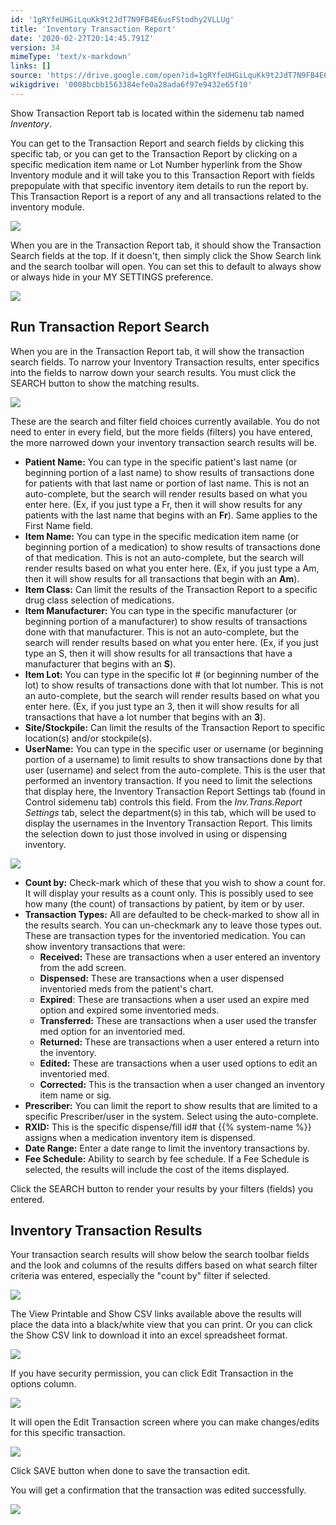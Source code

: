 ```yaml
---
id: '1gRYfeUHGiLquKk9t2JdT7N9FB4E6usFStodhy2VLLUg'
title: 'Inventory Transaction Report'
date: '2020-02-27T20:14:45.791Z'
version: 34
mimeType: 'text/x-markdown'
links: []
source: 'https://drive.google.com/open?id=1gRYfeUHGiLquKk9t2JdT7N9FB4E6usFStodhy2VLLUg'
wikigdrive: '0008bcbb1563384efe0a28ada6f97e9432e65f10'
---
```

Show Transaction Report tab is located within the sidemenu tab named *Inventory*.

You can get to the Transaction Report and search fields by clicking this specific tab, or you can get to the Transaction Report by clicking on a specific medication item name or Lot Number hyperlink from the Show Inventory module and it will take you to this Transaction Report with fields prepopulate with that specific inventory item details to run the report by. This Transaction Report is a report of any and all transactions related to the inventory module.

![](../inventory-transaction-report.assets/aa470633312cab62c8242a9b1c6778c8.png)

When you are in the Transaction Report tab, it should show the Transaction Search fields at the top. If it doesn't, then simply click the Show Search link and the search toolbar will open. You can set this to default to always show or always hide in your MY SETTINGS preference.

![](../inventory-transaction-report.assets/f63be6e39a2cde3ef00f072dcec17eea.png)

## Run Transaction Report Search

When you are in the Transaction Report tab, it will show the transaction search fields. To narrow your Inventory Transaction results, enter specifics into the fields to narrow down your search results. You must click the SEARCH button to show the matching results.

![](../inventory-transaction-report.assets/884a6ec1483184bbf0e1dd27bd5c8b38.png)

These are the search and filter field choices currently available. You do not need to enter in every field, but the more fields (filters) you have entered, the more narrowed down your inventory transaction search results will be.

* <strong>Patient Name:</strong> You can type in the specific patient's last name (or beginning portion of a last name) to show results of transactions done for patients with that last name or portion of last name. This is not an auto-complete, but the search will render results based on what you enter here. (Ex, if you just type a Fr, then it will show results for any patients with the last name that begins with an <strong>Fr</strong>). Same applies to the First Name field.
* <strong>Item Name:</strong> You can type in the specific medication item name (or beginning portion of a medication) to show results of transactions done of that medication. This is not an auto-complete, but the search will render results based on what you enter here. (Ex, if you just type a Am, then it will show results for all transactions that begin with an <strong>Am</strong>).
* <strong>Item Class:</strong> Can limit the results of the Transaction Report to a specific drug class selection of medications.
* <strong>Item Manufacturer:</strong> You can type in the specific manufacturer (or beginning portion of a manufacturer) to show results of transactions done with that manufacturer. This is not an auto-complete, but the search will render results based on what you enter here. (Ex, if you just type an S, then it will show results for all transactions that have a manufacturer that begins with an <strong>S</strong>).
* <strong>Item Lot:</strong> You can type in the specific lot # (or beginning number of the lot) to show results of transactions done with that lot number. This is not an auto-complete, but the search will render results based on what you enter here. (Ex, if you just type an 3, then it will show results for all transactions that have a lot number that begins with an <strong>3</strong>).
* <strong>Site/Stockpile:</strong> Can limit the results of the Transaction Report to specific location(s) and/or stockpile(s).
* <strong>UserName:</strong> You can type in the specific user or username (or beginning portion of a username) to limit results to show transactions done by that user (username) and select from the auto-complete. This is the user that performed an inventory transaction. If you need to limit the selections that display here, the Inventory Transaction Report Settings tab (found in Control sidemenu tab) controls this field. From the <em>Inv.Trans.Report Settings</em> tab, select the department(s) in this tab, which will be used to display the usernames in the Inventory Transaction Report. This limits the selection down to just those involved in using or dispensing inventory.

![](../inventory-transaction-report.assets/834352a8b6039620aa74e359d693d466.png)

* <strong>Count by:</strong> Check-mark which of these that you wish to show a count for. It will display your results as a count only. This is possibly used to see how many (the count) of transactions by patient, by item or by user.
* <strong>Transaction Types:</strong> All are defaulted to be check-marked to show all in the results search. You can un-checkmark any to leave those types out. These are transaction types for the inventoried medication. You can show inventory transactions that were:
    * <strong>Received:</strong> These are transactions when a user entered an inventory from the add screen.
    * <strong>Dispensed:</strong> These are transactions when a user dispensed inventoried meds from the patient's chart.
    * <strong>Expired</strong>: These are transactions when a user used an expire med option and expired some inventoried meds.
    * <strong>Transferred:</strong> These are transactions when a user used the transfer med option for an inventoried med.
    * <strong>Returned:</strong> These are transactions when a user entered a return into the inventory.
    * <strong>Edited:</strong> These are transactions when a user used options to edit an inventoried med.
    * <strong>Corrected:</strong> This is the transaction when a user changed an inventory item name or sig.
* <strong>Prescriber:</strong> You can limit the report to show results that are limited to a specific Prescriber/user in the system. Select using the auto-complete.
* <strong>RXID:</strong> This is the specific dispense/fill id# that {{% system-name %}} assigns when a medication inventory item is dispensed.
* <strong>Date Range:</strong> Enter a date range to limit the inventory transactions by.
* <strong>Fee Schedule:</strong> Ability to search by fee schedule. If a Fee Schedule is selected, the results will include the cost of the items displayed.

Click the SEARCH button to render your results by your filters (fields) you entered.

## Inventory Transaction Results

Your transaction search results will show below the search toolbar fields and the look and columns of the results differs based on what search filter criteria was entered, especially the "count by" filter if selected.

![](../inventory-transaction-report.assets/ca24fce96fe74ca55a41029dc44df7db.png)

The View Printable and Show CSV links available above the results will place the data into a black/white view that you can print. Or you can click the Show CSV link to download it into an excel spreadsheet format.

![](../inventory-transaction-report.assets/bb7d436c0d35311861746d4a516aea8b.png)

If you have security permission, you can click Edit Transaction in the options column.

![](../inventory-transaction-report.assets/7871a2a2dfc86465eb2a1dae156310fc.png)

It will open the Edit Transaction screen where you can make changes/edits for this specific transaction.

![](../inventory-transaction-report.assets/d74b39e47eb8e2462fde513c7198bae6.png)

Click SAVE button when done to save the transaction edit.

You will get a confirmation that the transaction was edited successfully.

![](../inventory-transaction-report.assets/072841e7e6f81481ef0bba28326818bd.png)
